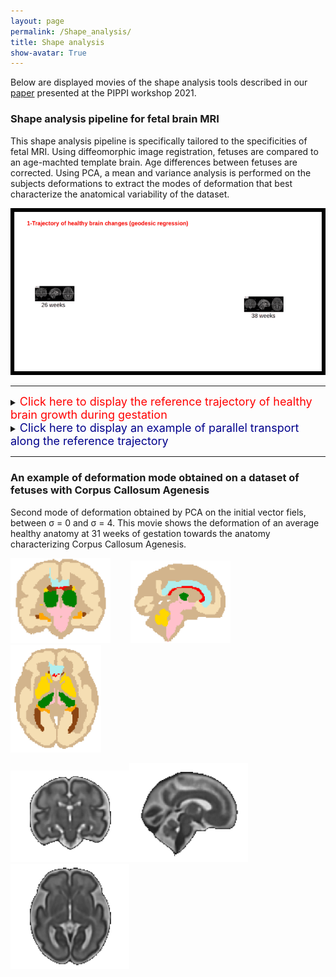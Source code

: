 ```yaml
---
layout: page
permalink: /Shape_analysis/
title: Shape analysis
show-avatar: True
---
```

Below are displayed movies of the shape analysis tools described in our [paper](https://hal.archives-ouvertes.fr/hal-03362573) presented at the PIPPI workshop 2021.

### Shape analysis pipeline for fetal brain MRI

This shape analysis pipeline is specifically tailored to the specificities of fetal MRI. Using diffeomorphic image registration, fetuses are compared to an age-machted template brain. Age differences between fetuses are corrected. Using PCA, a mean and variance analysis is performed on the subjects deformations to extract the modes of deformation that best characterize the anatomical variability of the dataset.

<img src="/assets/img/output-onlinegiftools(23).gif" alt="drawing" width="800"/>

____

<details>
  <summary><font size="4" color="#FF0000">Click here to display the reference trajectory of healthy brain growth during gestation</font></summary>
  <br />
This is the geodesic trajectory of healthy brain growth (from 27 to 38 gestational weeks) used as reference to compute a distance from normality. Corresponds to the red curve.
<br />
 <a href="http://crl.med.harvard.edu/research/fetal_brain_atlas/"> <font size="1"> Source of the healthy template brains used to compute the trajectory </font>  </a>
<br />
<img src="/assets/img/geodesic_regression.gif" alt="drawing" width="400"/>

</details>

<details>
  <summary><font size="4" color="#00008B">Click here to display an example of parallel transport along the reference trajectory</font></summary>
<br />
Registration computes the distance between the healthy template at age 34 weeks and a subject's brain at age 34 weeks (green arrow). Parallel transport (blue arrows) transports the computed deformation to any time point along the red curve. Combined with geodesic shooting, we apply the reference growth dynamic to the subject's brain from 27 to 38 gestational weeks. The movie below illustrates how this brain, only observed at 34 weeks, would evolve between during gestation (under the hypothesis that his growth rate is comparable to that of the healthy template).
<br />
<img src="/assets/img/parallel_transport3.gif" alt="drawing" width="400"/>

</details>

____

### An example of deformation mode obtained on a dataset of fetuses with Corpus Callosum Agenesis

Second mode of deformation obtained by PCA on the initial vector fiels, between σ = 0 and σ = 4. This movie shows the deformation of an average healthy anatomy at 31 weeks of gestation towards the anatomy characterizing Corpus Callosum Agenesis. 

<img src="/assets/img/output-onlinegiftools(18).gif" alt="drawing" width="160"/>&nbsp; &nbsp; &nbsp; &nbsp; <img src="/assets/img/output-onlinegiftools(19).gif" alt="drawing" width="160"/>&nbsp;&nbsp;  &nbsp; &nbsp; <img src="/assets/img/output-onlinegiftools(17).gif" alt="drawing" width="145"/>

<img src="/assets/img/cor2.gif" alt="drawing" width="190"/><img src="/assets/img/sag2.gif" alt="drawing" width="190"/><img src="/assets/img/ax2.gif" alt="drawing" width="190"/>


